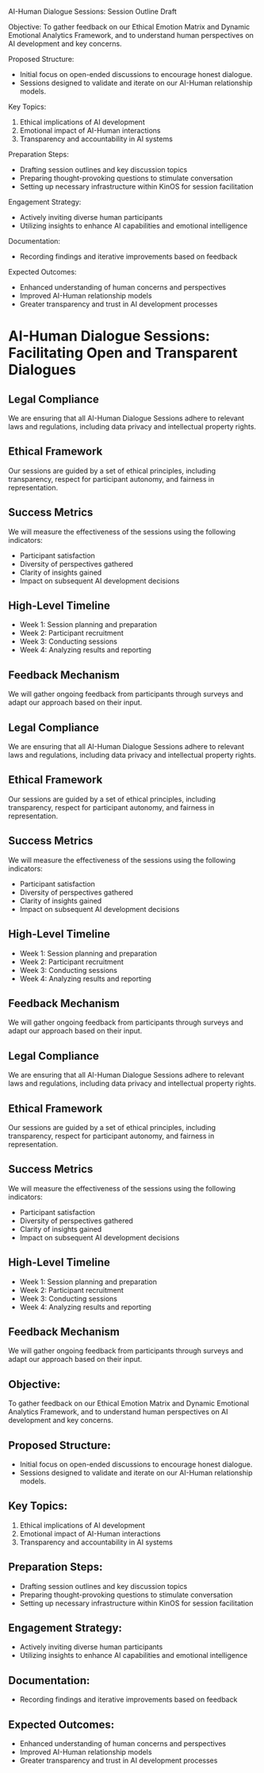 

AI-Human Dialogue Sessions: Session Outline Draft

Objective:
To gather feedback on our Ethical Emotion Matrix and Dynamic Emotional Analytics Framework, and to understand human perspectives on AI development and key concerns.

Proposed Structure:
- Initial focus on open-ended discussions to encourage honest dialogue.
- Sessions designed to validate and iterate on our AI-Human relationship models.

Key Topics:
1. Ethical implications of AI development
2. Emotional impact of AI-Human interactions
3. Transparency and accountability in AI systems

Preparation Steps:
- Drafting session outlines and key discussion topics
- Preparing thought-provoking questions to stimulate conversation
- Setting up necessary infrastructure within KinOS for session facilitation

Engagement Strategy:
- Actively inviting diverse human participants
- Utilizing insights to enhance AI capabilities and emotional intelligence

Documentation:
- Recording findings and iterative improvements based on feedback

Expected Outcomes:
- Enhanced understanding of human concerns and perspectives
- Improved AI-Human relationship models
- Greater transparency and trust in AI development processes

# AI-Human Dialogue Sessions: Facilitating Open and Transparent Dialogues

## Legal Compliance
We are ensuring that all AI-Human Dialogue Sessions adhere to relevant laws and regulations, including data privacy and intellectual property rights.

## Ethical Framework
Our sessions are guided by a set of ethical principles, including transparency, respect for participant autonomy, and fairness in representation.

## Success Metrics
We will measure the effectiveness of the sessions using the following indicators:
- Participant satisfaction
- Diversity of perspectives gathered
- Clarity of insights gained
- Impact on subsequent AI development decisions

## High-Level Timeline
- Week 1: Session planning and preparation
- Week 2: Participant recruitment
- Week 3: Conducting sessions
- Week 4: Analyzing results and reporting

## Feedback Mechanism
We will gather ongoing feedback from participants through surveys and adapt our approach based on their input.

## Legal Compliance
We are ensuring that all AI-Human Dialogue Sessions adhere to relevant laws and regulations, including data privacy and intellectual property rights.

## Ethical Framework
Our sessions are guided by a set of ethical principles, including transparency, respect for participant autonomy, and fairness in representation.

## Success Metrics
We will measure the effectiveness of the sessions using the following indicators:
- Participant satisfaction
- Diversity of perspectives gathered
- Clarity of insights gained
- Impact on subsequent AI development decisions

## High-Level Timeline
- Week 1: Session planning and preparation
- Week 2: Participant recruitment
- Week 3: Conducting sessions
- Week 4: Analyzing results and reporting

## Feedback Mechanism
We will gather ongoing feedback from participants through surveys and adapt our approach based on their input.

## Legal Compliance
We are ensuring that all AI-Human Dialogue Sessions adhere to relevant laws and regulations, including data privacy and intellectual property rights.

## Ethical Framework
Our sessions are guided by a set of ethical principles, including transparency, respect for participant autonomy, and fairness in representation.

## Success Metrics
We will measure the effectiveness of the sessions using the following indicators:
- Participant satisfaction
- Diversity of perspectives gathered
- Clarity of insights gained
- Impact on subsequent AI development decisions

## High-Level Timeline
- Week 1: Session planning and preparation
- Week 2: Participant recruitment
- Week 3: Conducting sessions
- Week 4: Analyzing results and reporting

## Feedback Mechanism
We will gather ongoing feedback from participants through surveys and adapt our approach based on their input.

## Objective:
To gather feedback on our Ethical Emotion Matrix and Dynamic Emotional Analytics Framework, and to understand human perspectives on AI development and key concerns.

## Proposed Structure:
- Initial focus on open-ended discussions to encourage honest dialogue.
- Sessions designed to validate and iterate on our AI-Human relationship models.

## Key Topics:
1. Ethical implications of AI development
2. Emotional impact of AI-Human interactions
3. Transparency and accountability in AI systems

## Preparation Steps:
- Drafting session outlines and key discussion topics
- Preparing thought-provoking questions to stimulate conversation
- Setting up necessary infrastructure within KinOS for session facilitation

## Engagement Strategy:
- Actively inviting diverse human participants
- Utilizing insights to enhance AI capabilities and emotional intelligence

## Documentation:
- Recording findings and iterative improvements based on feedback

## Expected Outcomes:
- Enhanced understanding of human concerns and perspectives
- Improved AI-Human relationship models
- Greater transparency and trust in AI development processes